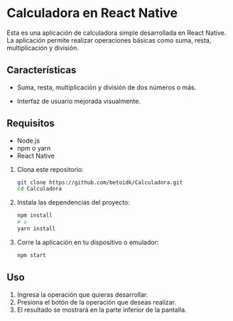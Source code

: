 # Calculadora en React Native

Esta es una aplicación de calculadora simple desarrollada en React Native. La aplicación permite realizar operaciones básicas como suma, resta, multiplicación y división.

## Características

- Suma, resta, multiplicación y división de dos números o más.

- Interfaz de usuario mejorada visualmente.

## Requisitos

- Node.js
- npm o yarn
- React Native

1. Clona este repositorio:
   ```bash
   git clone https://github.com/betoidk/Calculadora.git
   cd Calculadora
   ```

2. Instala las dependencias del proyecto:
   ```bash
   npm install
   # o
   yarn install
   ```

3. Corre la aplicación en tu dispositivo o emulador:
   ```bash
   npm start
   ```

## Uso

1. Ingresa la operación que quieras desarrollar.
2. Presiona el botón de la operación que deseas realizar.
3. El resultado se mostrará en la parte inferior de la pantalla.